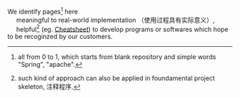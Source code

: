 We identify pages[^1] here  
&nbsp;&nbsp;&nbsp;&nbsp;  meaningful to real-world implementation （使用过程具有实际意义）,  
&nbsp;&nbsp;&nbsp;&nbsp;  helpful[^2] (eg. [Cheatsheet](https://github.com/WillaFan/iwishherokuappcom/tree/main/pages/Cheatsheet)) to develop programs or softwares which hope to be recoginzed by our customers.  


[^1]: all from 0 to 1, which starts from blank repository and simple words "Spring", "apache".
[^2]: such kind of approach can also be applied in foundamental project skeleton, 注释程序.
